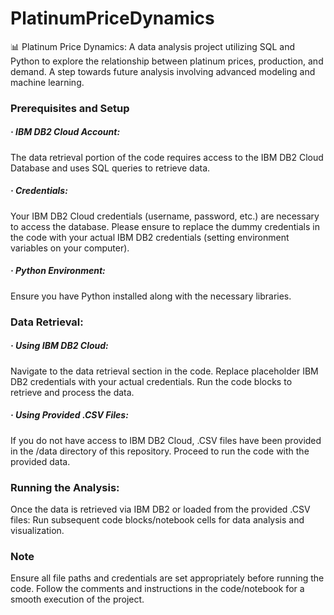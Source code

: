 # PlatinumPriceDynamics
📊 Platinum Price Dynamics: A data analysis project utilizing SQL and Python to explore the relationship between platinum prices, production, and demand. A step towards future analysis involving advanced modeling and machine learning.

### Prerequisites and Setup
##### · IBM DB2 Cloud Account: 
The data retrieval portion of the code requires access to the IBM DB2 Cloud Database and uses SQL queries to retrieve data.
##### · Credentials: 
Your IBM DB2 Cloud credentials (username, password, etc.) are necessary to access the database. Please ensure to replace the dummy credentials in the code with your actual IBM DB2 credentials (setting environment variables on your computer).
##### · Python Environment: 
Ensure you have Python installed along with the necessary libraries.

### Data Retrieval:
##### · Using IBM DB2 Cloud:
Navigate to the data retrieval section in the code.
Replace placeholder IBM DB2 credentials with your actual credentials.
Run the code blocks to retrieve and process the data.
##### · Using Provided .CSV Files:
If you do not have access to IBM DB2 Cloud, .CSV files have been provided in the /data directory of this repository.
Proceed to run the code with the provided data.

### Running the Analysis:
Once the data is retrieved via IBM DB2 or loaded from the provided .CSV files:
Run subsequent code blocks/notebook cells for data analysis and visualization.

### Note
Ensure all file paths and credentials are set appropriately before running the code.
Follow the comments and instructions in the code/notebook for a smooth execution of the project.
